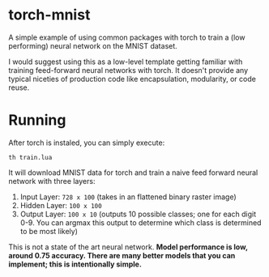 # torch-mnist
A simple example of using common packages with torch to train a (low performing) neural network on the MNIST dataset.

I would suggest using this as a low-level template getting familiar with training feed-forward neural networks with torch. It doesn't provide any typical niceties of production code like encapsulation, modularity, or code reuse.

# Running

After torch is instaled, you can simply execute:

```
th train.lua
```

It will download MNIST data for torch and train a naive feed forward neural network with three layers:

1. Input Layer: `728 x 100` (takes in an flattened binary raster image)
2. Hidden Layer: `100 x 100`
3. Output Layer: `100 x 10` (outputs 10 possible classes; one for each digit 0-9. You can argmax this output to determine which class is determined to be most likely)

This is not a state of the art neural network. **Model performance is low, around 0.75 accuracy. There are many better models that you can implement; this is intentionally simple.**
